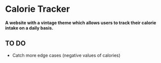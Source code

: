 # Calorie Tracker
 **A website with a vintage theme which allows users to track their calorie intake on a daily basis.**
 
## TO DO
 - Catch more edge cases (negative values of calories)
 
 

